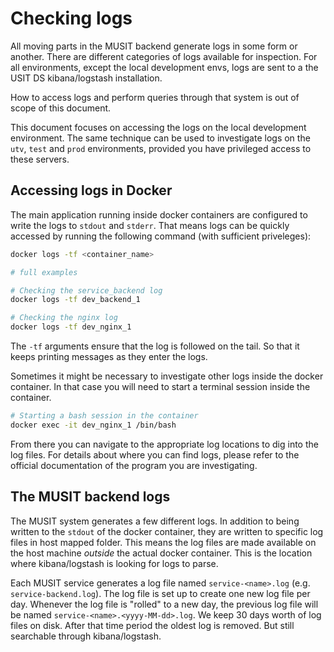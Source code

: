 # Checking logs

All moving parts in the MUSIT backend generate logs in some form or another. There are
different categories of logs available for inspection. For all environments, except the
local development envs, logs are sent to a the USIT DS kibana/logstash installation.

How to access logs and perform queries through that system is out of scope of this document.

This document focuses on accessing the logs on the local development environment. The same
technique can be used to investigate logs on the `utv`, `test` and `prod` environments,
provided you have privileged access to these servers.


## Accessing logs in Docker

The main application running inside docker containers are configured to write the logs
to `stdout` and `stderr`. That means logs can be quickly accessed by running the following
command (with sufficient priveleges):

```bash
docker logs -tf <container_name>

# full examples

# Checking the service_backend log
docker logs -tf dev_backend_1

# Checking the nginx log
docker logs -tf dev_nginx_1
```

The `-tf` arguments ensure that the log is followed on the tail. So that it keeps printing
messages as they enter the logs.

Sometimes it might be necessary to investigate other logs inside the docker container. In that
case you will need to start a terminal session inside the container.

```bash
# Starting a bash session in the container
docker exec -it dev_nginx_1 /bin/bash
```

From there you can navigate to the appropriate log locations to dig into the log files. For details
about where you can find logs, please refer to the official documentation of the program you are
investigating.

## The MUSIT backend logs

The MUSIT system generates a few different logs. In addition to being written to the `stdout` of the
docker container, they are written to specific log files in host mapped folder. This means the log
files are made available on the host machine _outside_ the actual docker container. This is the
location where kibana/logstash is looking for logs to parse.

Each MUSIT service generates a log file named `service-<name>.log` (e.g. `service-backend.log`). The
log file is set up to create one new log file per day. Whenever the log file is "rolled" to a new day,
the previous log file will be named `service-<name>.<yyyy-MM-dd>.log`. We keep 30 days worth of log
files on disk. After that time period the oldest log is removed. But still searchable through
kibana/logstash.
